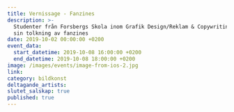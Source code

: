 ```yaml
---
title: Vernissage - Fanzines
description: >-
  Studenter från Forsbergs Skola inom Grafik Design/Reklam & Copywriting visar
  sin tolkning av fanzines
date: 2019-10-02 00:00:00 +0200
event_data:
  start_datetime: 2019-10-08 16:00:00 +0200
  end_datetime: 2019-10-08 18:00:00 +0200
image: /images/events/image-from-ios-2.jpg
link:
category: bildkonst
deltagande_artists:
slutet_salskap: true
published: true
---
```



